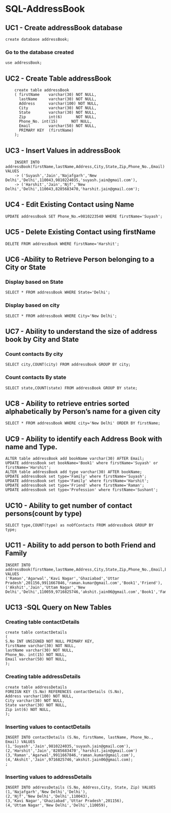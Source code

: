 # SQL-AddressBook 
## UC1 - Create addressBook database 
```create database addressBook;```

### Go to the database created
```use addressBook;```

## UC2 - Create Table addressBook
``` 
    create table addressBook
    ( firstName    varchar(30) NOT NULL,
      lastName     varchar(30) NOT NULL,
      Address      varchar(100) NOT NULL,
      City         varchar(30) NOT NULL,
      State        varchar(30) NOT NULL,
      Zip          int(6)      NOT NULL,
      Phone_No. int(15)      NOT NULL,
      Email        varchar(50) NOT NULL,
      PRIMARY KEY  (firstName)
    );
```
    
## UC3 - Insert Values in addressBook
```
    INSERT INTO addressBook(firstName,lastName,Address,City,State,Zip,Phone_No.,Email) VALUES
    -> ('Suyash','Jain','Najafgarh','New Delhi','Delhi',110043,9810224035,'suyash.jain@gmail.com'),
    -> ('Harshit','Jain','Njf','New Delhi','Delhi',110043,8285683470,'harshit.jain@gmail.com');        
```

## UC4 - Edit Existing Contact using Name
```UPDATE addressBook SET Phone_No.=9810223540 WHERE firstName='Suyash';```

## UC5 - Delete Existing Contact using firstName
```DELETE FROM addressBook WHERE firstName='Harshit';```

## UC6 -Ability to Retrieve Person belonging to a City or State

### Display based on State
```SELECT * FROM addressBook WHERE State='Delhi';```

### Display based on city
```SELECT * FROM addressBook WHERE City='New Delhi';```

## UC7 - Ability to understand the size of address book by City and State
### Count contacts By city
```
SELECT city,COUNT(city) FROM addressBook GROUP BY city;
```
### Count contacts By state
```
SELECT state,COUNT(state) FROM addressBook GROUP BY state;
```

## UC8 - Ability to retrieve entries sorted alphabetically by Person’s name for a given city
```SELECT * FROM addressBook WHERE city='New Delhi' ORDER BY firstName;```

## UC9 - Ability to identify each Address Book with name and Type.
```
ALTER table addressBook add bookName varchar(30) AFTER Email;
UPDATE addressBook set bookName='Book1' where firstName='Suyash' or firstName='Harshit';
ALTER table addressBook add type varchar(30) AFTER bookName;
UPDATE addressBook set type='Family' where firstName='Suyash';
UPDATE addressBook set type='Family' where firstName='Harshit';
UPDATE addressBook set type='Friend' where firstName='Raman';
UPDATE addressBook set type='Profession' where firstName='Sushant';
```

## UC10 - Ability to get number of contact persons(count by type)
```SELECT type,COUNT(type) as noOfContacts FROM addressBook GROUP BY type;```

## UC11 - Ability to add person to both Friend and Family
```
INSERT INTO addressBook(firstName,lastName,Address,City,State,Zip,Phone_No.,Email,bookName,type) VALUES
('Raman','Agarwal','Kavi Nagar','Ghaziabad','Uttar Pradesh',201156,9911667846,'raman.kumar@gmail.com','Book1','Friend'),
('Akshit','Jain','Uttam Nagar','New Delhi','Delhi',110059,9716825746,'akshit.jain06@gmail.com','Book1','Family');
```

## UC13 -SQL Query on New Tables
### Creating table contactDetails
```
create table contactDetails
(
S.No INT UNSIGNED NOT NULL PRIMARY KEY,
firstName varchar(30) NOT NULL,
lastName varchar(30) NOT NULL,
Phone_No. int(15) NOT NULL,
Email varchar(50) NOT NULL, 
);
```

### Creating table addressDetails
```
create table addressDetails
FOREIGN KEY (S.No) REFERENCES contactDetails (S.No),
Address varchar(100) NOT NULL,
City varchar(30) NOT NULL,
State varchar(30) NOT NULL,
Zip int(6) NOT NULL,
);
```

### Inserting values to contactDetails
```
INSERT INTO contactDetails (S.No, firstName, lastName, Phone_No., Email) VALUES
(1,'Suyash','Jain',9810224035,'suyash.jain@gmail.com'),
(2,'Harshit','Jain','8285683470','harshit.jain@gmail.com')
(3,'Raman','Agarwal',9911667846,'raman.kumar@gmail.com'),
(4,'Akshit','Jain',9716825746,'akshit.jain06@gmail.com);
;        
```

### Inserting values to addressDetails
```
INSERT INTO addressDetails (S.No, Address,City, State, Zip) VALUES
(1,'Najafgarh','New Delhi','Delhi'),
(2,'Njf','New Delhi','Delhi',110043),
(3,'Kavi Nagar','Ghaziabad','Uttar Pradesh',201156),
(4,'Uttam Nagar','New Delhi','Delhi',110059),
```
